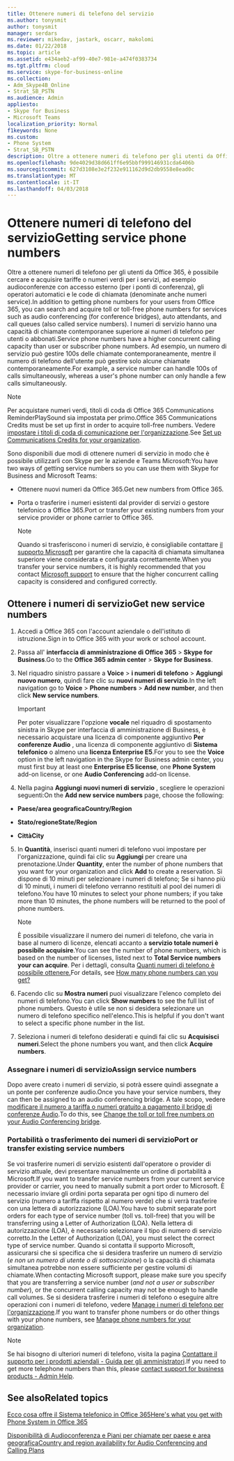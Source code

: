 ```yaml
---
title: Ottenere numeri di telefono del servizio
ms.author: tonysmit
author: tonysmit
manager: serdars
ms.reviewer: mikedav, jastark, oscarr, makolomi
ms.date: 01/22/2018
ms.topic: article
ms.assetid: e434aeb2-af99-40e7-981e-a474f0383734
ms.tgt.pltfrm: cloud
ms.service: skype-for-business-online
ms.collection:
- Adm_Skype4B_Online
- Strat_SB_PSTN
ms.audience: Admin
appliesto:
- Skype for Business
- Microsoft Teams
localization_priority: Normal
f1keywords: None
ms.custom:
- Phone System
- Strat_SB_PSTN
description: Oltre a ottenere numeri di telefono per gli utenti da Office 365, è possibile cercare e acquisire tariffe o numeri verdi per i servizi, ad esempio audioconferenze con accesso esterno (per i ponti di conferenza), gli operatori automatici e le code di chiamata (denominate anche numeri service). I numeri di servizio hanno una capacità di chiamate contemporanee superiore ai numeri di telefono per utenti o abbonati.
ms.openlocfilehash: 9de4029d38d661ff6e95bbf999146931cda6406b
ms.sourcegitcommit: 627d3108e3e2f232e911162d9d2db9558e8ead0c
ms.translationtype: MT
ms.contentlocale: it-IT
ms.lasthandoff: 04/03/2018
---
```

# <a name="getting-service-phone-numbers"></a><span data-ttu-id="2f2a3-104">Ottenere numeri di telefono del servizio</span><span class="sxs-lookup"><span data-stu-id="2f2a3-104">Getting service phone numbers</span></span>

<span data-ttu-id="2f2a3-105">Oltre a ottenere numeri di telefono per gli utenti da Office 365, è possibile cercare e acquisire tariffe o numeri verdi per i servizi, ad esempio audioconferenze con accesso esterno (per i ponti di conferenza), gli operatori automatici e le code di chiamata (denominate anche numeri service).</span><span class="sxs-lookup"><span data-stu-id="2f2a3-105">In addition to getting phone numbers for your users from Office 365, you can search and acquire toll or toll-free phone numbers for services such as audio conferencing (for conference bridges), auto attendants, and call queues (also called service numbers).</span></span> <span data-ttu-id="2f2a3-106">I numeri di servizio hanno una capacità di chiamate contemporanee superiore ai numeri di telefono per utenti o abbonati.</span><span class="sxs-lookup"><span data-stu-id="2f2a3-106">Service phone numbers have a higher concurrent calling capacity than user or subscriber phone numbers.</span></span> <span data-ttu-id="2f2a3-107">Ad esempio, un numero di servizio può gestire 100s delle chiamate contemporaneamente, mentre il numero di telefono dell'utente può gestire solo alcune chiamate contemporaneamente.</span><span class="sxs-lookup"><span data-stu-id="2f2a3-107">For example, a service number can handle 100s of calls simultaneously, whereas a user's phone number can only handle a few calls simultaneously.</span></span>
  
> [!NOTE]
> <span data-ttu-id="2f2a3-108">Per acquistare numeri verdi, titoli di coda di Office 365 Communications ReminderPlaySound sia impostata per primo.</span><span class="sxs-lookup"><span data-stu-id="2f2a3-108">Office 365 Communications Credits must be set up first in order to acquire toll-free numbers.</span></span> <span data-ttu-id="2f2a3-109">Vedere [impostare i titoli di coda di comunicazione per l'organizzazione](../skype-for-business-and-microsoft-teams-add-on-licensing/set-up-communications-credits-for-your-organization.md).</span><span class="sxs-lookup"><span data-stu-id="2f2a3-109">See [Set up Communications Credits for your organization](../skype-for-business-and-microsoft-teams-add-on-licensing/set-up-communications-credits-for-your-organization.md).</span></span> 
  
<span data-ttu-id="2f2a3-110">Sono disponibili due modi di ottenere numeri di servizio in modo che è possibile utilizzarli con Skype per le aziende e Teams Microsoft:</span><span class="sxs-lookup"><span data-stu-id="2f2a3-110">You have two ways of getting service numbers so you can use them with Skype for Business and Microsoft Teams:</span></span>
  
- <span data-ttu-id="2f2a3-111">Ottenere nuovi numeri da Office 365.</span><span class="sxs-lookup"><span data-stu-id="2f2a3-111">Get new numbers from Office 365.</span></span>
    
- <span data-ttu-id="2f2a3-112">Porta o trasferire i numeri esistenti dal provider di servizi o gestore telefonico a Office 365.</span><span class="sxs-lookup"><span data-stu-id="2f2a3-112">Port or transfer your existing numbers from your service provider or phone carrier to Office 365.</span></span>
    
    > [!NOTE]
    > <span data-ttu-id="2f2a3-113">Quando si trasferiscono i numeri di servizio, è consigliabile contattare [il supporto Microsoft](https://support.office.com/en-us/article/32a17ca7-6fa0-4870-8a8d-e25ba4ccfd4b) per garantire che la capacità di chiamata simultanea superiore viene considerata e configurata correttamente.</span><span class="sxs-lookup"><span data-stu-id="2f2a3-113">When you transfer your service numbers, it is highly recommended that you contact [Microsoft support](https://support.office.com/en-us/article/32a17ca7-6fa0-4870-8a8d-e25ba4ccfd4b) to ensure that the higher concurrent calling capacity is considered and configured correctly.</span></span>
  
## <a name="get-new-service-numbers"></a><span data-ttu-id="2f2a3-114">Ottenere i numeri di servizio</span><span class="sxs-lookup"><span data-stu-id="2f2a3-114">Get new service numbers</span></span>

1. <span data-ttu-id="2f2a3-115">Accedi a Office 365 con l'account aziendale o dell'istituto di istruzione.</span><span class="sxs-lookup"><span data-stu-id="2f2a3-115">Sign in to Office 365 with your work or school account.</span></span>
    
2. <span data-ttu-id="2f2a3-116">Passa all' **interfaccia di amministrazione di Office 365** > **Skype for Business**.</span><span class="sxs-lookup"><span data-stu-id="2f2a3-116">Go to the **Office 365 admin center** > **Skype for Business**.</span></span>
    
3. <span data-ttu-id="2f2a3-117">Nel riquadro sinistro passare a **Voice** > **i numeri di telefono** > **Aggiungi nuovo numero**, quindi fare clic su **nuovi numeri di servizio**.</span><span class="sxs-lookup"><span data-stu-id="2f2a3-117">In the left navigation go to **Voice** > **Phone numbers** > **Add new number**, and then click **New service numbers**.</span></span>
    
    > [!IMPORTANT] 
    > <span data-ttu-id="2f2a3-118">Per poter visualizzare l'opzione **vocale** nel riquadro di spostamento sinistra in Skype per interfaccia di amministrazione di Business, è necessario acquistare una licenza di componente aggiuntivo **Per conferenze Audio** , una licenza di componente aggiuntivo di **Sistema telefonico** o almeno una **licenza Enterprise E5**.</span><span class="sxs-lookup"><span data-stu-id="2f2a3-118">For you to see the **Voice** option in the left navigation in the Skype for Business admin center, you must first buy at least one **Enterprise E5 license**, one **Phone System** add-on license, or one **Audio Conferencing** add-on license.</span></span>
    
4. <span data-ttu-id="2f2a3-119">Nella pagina **Aggiungi nuovi numeri di servizio** , scegliere le operazioni seguenti:</span><span class="sxs-lookup"><span data-stu-id="2f2a3-119">On the **Add new service numbers** page, choose the following:</span></span>
    
  - <span data-ttu-id="2f2a3-120">**Paese/area geografica**</span><span class="sxs-lookup"><span data-stu-id="2f2a3-120">**Country/Region**</span></span>
    
  - <span data-ttu-id="2f2a3-121">**Stato/regione**</span><span class="sxs-lookup"><span data-stu-id="2f2a3-121">**State/Region**</span></span>
    
  - <span data-ttu-id="2f2a3-122">**Città**</span><span class="sxs-lookup"><span data-stu-id="2f2a3-122">**City**</span></span>
    
5. <span data-ttu-id="2f2a3-123">In **Quantità**, inserisci quanti numeri di telefono vuoi impostare per l'organizzazione, quindi fai clic su **Aggiungi** per creare una prenotazione.</span><span class="sxs-lookup"><span data-stu-id="2f2a3-123">Under **Quantity**, enter the number of phone numbers that you want for your organization and click **Add** to create a reservation.</span></span> <span data-ttu-id="2f2a3-124">Si dispone di 10 minuti per selezionare i numeri di telefono; Se si hanno più di 10 minuti, i numeri di telefono verranno restituiti al pool dei numeri di telefono.</span><span class="sxs-lookup"><span data-stu-id="2f2a3-124">You have 10 minutes to select your phone numbers; if you take more than 10 minutes, the phone numbers will be returned to the pool of phone numbers.</span></span>
    
    > [!NOTE]
    > <span data-ttu-id="2f2a3-125">È possibile visualizzare il numero dei numeri di telefono, che varia in base al numero di licenze, elencati accanto a **servizio totale numeri è possibile acquisire**.</span><span class="sxs-lookup"><span data-stu-id="2f2a3-125">You can see the number of phone numbers, which is based on the number of licenses, listed next to **Total Service numbers your can acquire**.</span></span> <span data-ttu-id="2f2a3-126">Per i dettagli, consulta [Quanti numeri di telefono è possibile ottenere.](../what-are-calling-plans-in-office-365/how-many-phone-numbers-can-you-get.md)</span><span class="sxs-lookup"><span data-stu-id="2f2a3-126">For details, see [How many phone numbers can you get?](../what-are-calling-plans-in-office-365/how-many-phone-numbers-can-you-get.md)</span></span>
  
6. <span data-ttu-id="2f2a3-127">Facendo clic su **Mostra numeri** puoi visualizzare l'elenco completo dei numeri di telefono.</span><span class="sxs-lookup"><span data-stu-id="2f2a3-127">You can click **Show numbers** to see the full list of phone numbers.</span></span> <span data-ttu-id="2f2a3-128">Questo è utile se non si desidera selezionare un numero di telefono specifico nell'elenco.</span><span class="sxs-lookup"><span data-stu-id="2f2a3-128">This is helpful if you don't want to select a specific phone number in the list.</span></span>
    
7. <span data-ttu-id="2f2a3-129">Seleziona i numeri di telefono desiderati e quindi fai clic su **Acquisisci numeri**.</span><span class="sxs-lookup"><span data-stu-id="2f2a3-129">Select the phone numbers you want, and then click **Acquire numbers**.</span></span>
    
### <a name="assign-service-numbers"></a><span data-ttu-id="2f2a3-130">Assegnare i numeri di servizio</span><span class="sxs-lookup"><span data-stu-id="2f2a3-130">Assign service numbers</span></span>

<span data-ttu-id="2f2a3-131">Dopo avere creato i numeri di servizio, si potrà essere quindi assegnate a un ponte per conferenze audio.</span><span class="sxs-lookup"><span data-stu-id="2f2a3-131">Once you have your service numbers, they can then be assigned to an audio conferencing bridge.</span></span> <span data-ttu-id="2f2a3-132">A tale scopo, vedere [modificare il numero a tariffa o numeri gratuito a pagamento il bridge di conferenze Audio](../audio-conferencing-in-office-365/change-the-phone-numbers-on-your-audio-conferencing-bridge.md).</span><span class="sxs-lookup"><span data-stu-id="2f2a3-132">To do this, see [Change the toll or toll free numbers on your Audio Conferencing bridge](../audio-conferencing-in-office-365/change-the-phone-numbers-on-your-audio-conferencing-bridge.md).</span></span>
  
### <a name="port-or-transfer-existing-service-numbers"></a><span data-ttu-id="2f2a3-133">Portabilità o trasferimento dei numeri di servizio</span><span class="sxs-lookup"><span data-stu-id="2f2a3-133">Port or transfer existing service numbers</span></span>

<span data-ttu-id="2f2a3-134">Se voi trasferire numeri di servizio esistenti dall'operatore o provider di servizio attuale, devi presentare manualmente un ordine di portabilità a Microsoft.</span><span class="sxs-lookup"><span data-stu-id="2f2a3-134">If you want to transfer service numbers from your current service provider or carrier, you need to manually submit a port order to Microsoft.</span></span> <span data-ttu-id="2f2a3-135">È necessario inviare gli ordini porta separata per ogni tipo di numero del servizio (numero a tariffa rispetto al numero verde) che si verrà trasferire con una lettera di autorizzazione (LOA).</span><span class="sxs-lookup"><span data-stu-id="2f2a3-135">You have to submit separate port orders for each type of service number (toll vs. toll-free) that you will be transferring using a Letter of Authorization (LOA).</span></span> <span data-ttu-id="2f2a3-136">Nella lettera di autorizzazione (LOA), è necessario selezionare il tipo di numero di servizio corretto.</span><span class="sxs-lookup"><span data-stu-id="2f2a3-136">In the Letter of Authorization (LOA), you must select the correct type of service number.</span></span> <span data-ttu-id="2f2a3-137">Quando si contatta il supporto Microsoft, assicurarsi che si specifica che si desidera trasferire un numero di servizio (*e non un numero di utente o di sottoscrizione*) o la capacità di chiamata simultanea potrebbe non essere sufficiente per gestire volumi di chiamate.</span><span class="sxs-lookup"><span data-stu-id="2f2a3-137">When contacting Microsoft support, please make sure you specify that you are transferring a service number (*and not a user or subscriber number*), or the concurrent calling capacity may not be enough to handle call volumes.</span></span> <span data-ttu-id="2f2a3-138">Se si desidera trasferire i numeri di telefono o eseguire altre operazioni con i numeri di telefono, vedere [Manage i numeri di telefono per l'organizzazione](../what-are-calling-plans-in-office-365/manage-phone-numbers-for-your-organization/manage-phone-numbers-for-your-organization.md).</span><span class="sxs-lookup"><span data-stu-id="2f2a3-138">If you want to transfer phone numbers or do other things with your phone numbers, see [Manage phone numbers for your organization](../what-are-calling-plans-in-office-365/manage-phone-numbers-for-your-organization/manage-phone-numbers-for-your-organization.md).</span></span>

> [!NOTE]
> <span data-ttu-id="2f2a3-139">Se hai bisogno di ulteriori numeri di telefono, visita la pagina [Contattare il supporto per i prodotti aziendali - Guida per gli amministratori](https://support.office.com/en-us/article/32a17ca7-6fa0-4870-8a8d-e25ba4ccfd4b).</span><span class="sxs-lookup"><span data-stu-id="2f2a3-139">If you need to get more telephone numbers than this, please [contact support for business products - Admin Help](https://support.office.com/en-us/article/32a17ca7-6fa0-4870-8a8d-e25ba4ccfd4b).</span></span> 
  
## <a name="related-topics"></a><span data-ttu-id="2f2a3-140">See also</span><span class="sxs-lookup"><span data-stu-id="2f2a3-140">Related topics</span></span>
[<span data-ttu-id="2f2a3-141">Ecco cosa offre il Sistema telefonico in Office 365</span><span class="sxs-lookup"><span data-stu-id="2f2a3-141">Here's what you get with Phone System in Office 365</span></span>](here-s-what-you-get-with-phone-system.md)

[<span data-ttu-id="2f2a3-142">Disponibilità di Audioconferenza e Piani per chiamate per paese e area geografica</span><span class="sxs-lookup"><span data-stu-id="2f2a3-142">Country and region availability for Audio Conferencing and Calling Plans</span></span>](../country-and-region-availability-for-audio-conferencing-and-calling-plans/country-and-region-availability-for-audio-conferencing-and-calling-plans.md)

  
 